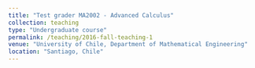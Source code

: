 ```yaml
---
title: "Test grader MA2002 - Advanced Calculus"
collection: teaching
type: "Undergraduate course"
permalink: /teaching/2016-fall-teaching-1
venue: "University of Chile, Department of Mathematical Engineering"
location: "Santiago, Chile"
---
```


